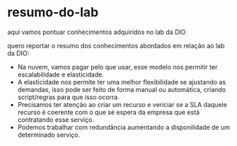 # resumo-do-lab
aqui vamos pontuar conhecimentos adquiridos no lab da DIO

quero reportar o resumo dos conhecimentos abordados em relação ao lab da  DIO:
- Na nuvem, vamos pagar pelo que usar, esse modelo nos permitir ter escalabilidade e elasticidade.
- A elasticidade nos permite ter uma melhor flexibilidade se ajustando as demandas, isso pode ser feito de forma manual ou automática, criando script/regras para que isso ocorra.
- Precisamos ter atenção ao criar um recurso e vericiar se a SLA daquele recurso é coerente com o que se espera da empresa que está contratando esse serviço.
- Podemos trabalhar com redundância aumentando a disponilidade de um determinado serviço. 
  
